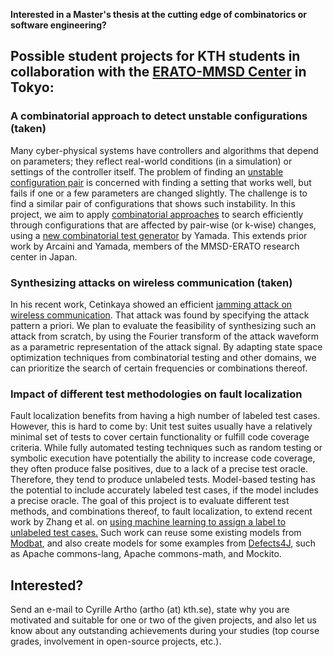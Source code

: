 **Interested in a Master's thesis at the cutting edge of combinatorics or software engineering?**

## Possible student projects for KTH students in collaboration with the [ERATO-MMSD Center](https://group-mmm.org/eratommsd/) in Tokyo:

### A combinatorial approach to detect unstable configurations (taken)
Many cyber-physical systems have controllers and algorithms that depend on parameters; they reflect real-world conditions (in a simulation) or settings of the controller itself. The problem of finding an [unstable configuration pair](https://dl.acm.org/citation.cfm?doid=3321707.3321755) is concerned with finding a setting that works well, but fails if one or a few parameters are changed slightly. The challenge is to find a similar pair of configurations that shows such instability.
In this project, we aim to apply [combinatorial approaches](https://doi.org/10.1109/ICSTW.2019.00053) to search efficiently through configurations that are affected by pair-wise (or k-wise) changes, using a [new combinatorial test generator](https://github.com/ERATOMMSD/scenario_sampler_code) by Yamada. This extends prior work by Arcaini and Yamada, members of the MMSD-ERATO research center in Japan.

### Synthesizing attacks on wireless communication (taken)
In his recent work, Cetinkaya showed an efficient [jamming attack on wireless communication](https://epubs.siam.org/doi/pdf/10.1137/17M1135438). That attack was found by specifying the attack pattern a priori.
We plan to evaluate the feasibility of synthesizing such an attack from scratch, by using the Fourier transform of the attack waveform as a parametric representation of the attack signal. By adapting state space optimization techniques from combinatorial testing and other domains, we can prioritize the search of certain frequencies or combinations thereof.

### Impact of different test methodologies on fault localization
Fault localization benefits from having a high number of labeled test cases. However, this is hard to come by: Unit test suites usually have a relatively minimal set of tests to cover certain functionality or fulfill code coverage criteria. While fully automated testing techniques such as random testing or symbolic execution have potentially the ability to increase code coverage, they often produce false positives, due to a lack of a precise test oracle. Therefore, they tend to produce unlabeled tests.
Model-based testing has the potential to include accurately labeled test cases, if the model includes a precise oracle. The goal of this project is to evaluate different test methods, and combinations thereof, to fault localization, to extend recent work by Zhang et al. on [using machine learning to assign a label to unlabeled test cases.](https://www.sciencedirect.com/science/article/pii/S0164121217301589)
Such work can reuse some existing models from [Modbat](https://people.kth.se/~artho/modbat/), and also create models for some examples from [Defects4J](https://github.com/rjust/defects4j), such as Apache commons-lang, Apache commons-math, and Mockito.

## Interested?
Send an e-mail to Cyrille Artho (<script type="text/javascript">
<!-- Begin
user = "artho";
domain = "kth.se";
document.write('E-mail: <a href=\"mailto:' + user + '@' + domain + '\">' + 
			user + '@' + domain + '</a>');
// End -->
</script><noscript>artho (at) kth.se</noscript>), state why you are motivated and suitable for one or two of the given projects, and also let us know about any outstanding achievements during your studies (top course grades, involvement in open-source projects, etc.).
